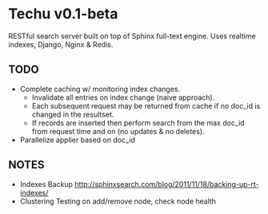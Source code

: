 Techu v0.1-beta
===============

RESTful search server built on top of Sphinx full-text engine. Uses realtime indexes, Django, Nginx &amp; Redis.


TODO
----
- Complete caching w/ monitoring index changes. 
  * Invalidate all entries on index change (naive approach).
  * Each subsequent request may be returned from cache if no doc_id is changed in the resultset.
  * If records are inserted then perform search from the max doc_id from request time and on (no updates & no deletes).
- Parallelize applier based on doc_id

NOTES
----
* Indexes Backup
  http://sphinxsearch.com/blog/2011/11/18/backing-up-rt-indexes/
* Clustering
  Testing on add/remove node, check node health

